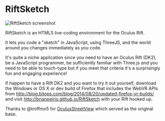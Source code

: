 RiftSketch
==========

![RiftSketch screenshot](http://i.imgur.com/aT92cE8.png)


RiftSketch is an HTML5 live-coding environment for the Oculus Rift.

It lets you code a "sketch" in JavaScript, using ThreeJS, and the world around you changes immediately as you code.

It's quite a niche application since you need to have an Oculus Rift (DK2), be a JavaScript programmer, be sufficiently familiar with Three.js *and* you need to be able to touch-type but if you meet that criteria it's a surprisingly fun and engaging experience!

If happen to have a Rift DK2 and you want to try it out yourself, download the Windows or OS X or dev build of Firefox that includes the WebVR APIs from http://blog.bitops.com/blog/2014/08/20/updated-firefox-vr-builds/ and visit http://brianpeiris.github.io/RiftSketch with your Rift hooked up.

Thanks to @troffmo5 for [
OculusStreetView](https://github.com/troffmo5/OculusStreetView) which served as the original base.
